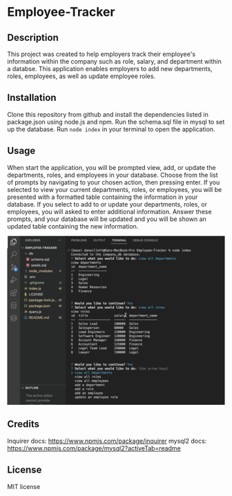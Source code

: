 # Employee-Tracker

## Description

This project was created to help employers track their employee's information within the company such as role, salary, and department within a databse. This application enables employers to add new departments, roles, employees, as well as update employee roles.


## Installation

Clone this repository from github and install the dependencies listed in package.json using node.js and npm.
Run the schema.sql file in mysql to set up the database. Run `node index` in your terminal to open the application.

## Usage

When start the application, you will be prompted view, add, or update the departments, roles, and employees in your database. Choose from the list of prompts by navigating to your chosen action, then pressing enter. If you selected to view your current departments, roles, or employees, you will be presented with a formatted table containing the information in your database. If you select to add to or update your departments, roles, or employees, you will asked to enter additional information. Answer these prompts, and your database will be updated and you will be shown an updated table containing the new information.

![screenshot of application displaying tables of employees, departments, and roles](assets/images/screenshot.png)


## Credits

Inquirer docs: https://www.npmjs.com/package/inquirer
mysql2 docs: https://www.npmjs.com/package/mysql2?activeTab=readme

## License

MIT license
